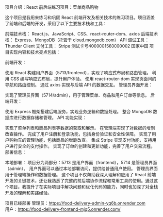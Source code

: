 项目介绍：React 前后端练习项目：菜单商品购物

这个项目是我用来练习和巩固 React 前端开发及相关技术的练习项目。项目涵盖了前端和后端的开发，采用了以下主要技术栈和工具：

前端技术栈： React.js、JavaScript、CSS、react-router-dom、axios
后端技术栈： Express、MongoDB（托管于 cloud.mongodb.com）
API 调试工具： Thunder Client
支付工具： Stripe   测试卡号4000001560000002  国家中国
项目实现内容和技术亮点包括：

前端开发：

使用 React 构建用户界面（5713/frontend），实现了响应式布局和路由管理。
利用 CSS 编写响应式布局，提升用户体验。
使用 react-router-dom 实现页面间的导航和路由控制。
通过 axios 实现与后端 API 的数据交互。
管理员界面开发：

实现了管理员界面（5714/admin），用于管理菜单、商品和用户订单等信息。
后端开发：

使用 Express 框架搭建后端服务，实现业务逻辑和数据处理。
整合 MongoDB 数据库进行数据存储和管理。
API 功能实现：

实现了菜单列表和商品列表等数据的获取和展示。
在管理端实现了对数据的增删改查操作。
完成了用户注册和登录功能，包括身份验证和安全性保障。
实现了用户购物车的管理功能，包括商品的增删改查。
集成 Stripe 实现支付功能，支持用户进行安全的支付操作。
实现了订单的创建和更新功能，完善了用户交易流程。
部署信息：

本地部署：
项目分为两部分：5713 是用户界面（frontend），5714 是管理员界面（admin）。
用户界面可以通过本地部署访问，提供给普通用户使用。
管理员界面用于管理端操作和数据管理。
这个项目不仅帮助我深入理解和应用了 React 前端开发的关键技术，还让我熟悉了完整的前后端协作流程和常用工具的使用。通过这个项目，我提升了在实际项目中解决问题和优化代码的能力，同时也加深了对全栈开发的理解和实践经验。


项目已经部署
管理员：https://food-delivery-admin-yq6b.onrender.com  
用户：https://food-delivery-frontend-mjq5.onrender.com/
